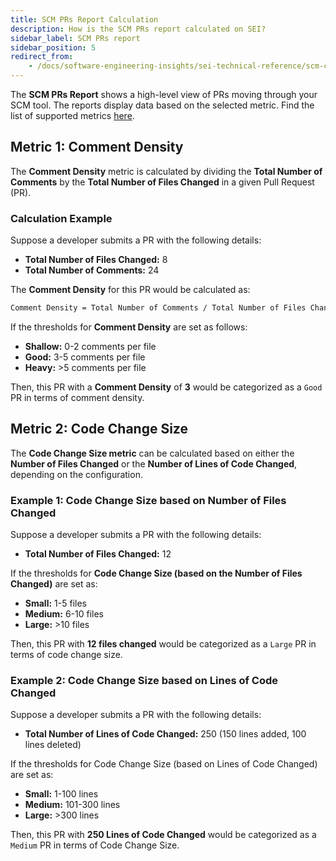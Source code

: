 ```yaml
---
title: SCM PRs Report Calculation
description: How is the SCM PRs report calculated on SEI?
sidebar_label: SCM PRs report
sidebar_position: 5
redirect_from:
    - /docs/software-engineering-insights/sei-technical-reference/scm-calculation/scm-reports-calculation/scm-prs-report
---
```


The **SCM PRs Report** shows a high-level view of PRs moving through your SCM tool. The reports display data based on the selected metric. Find the list of supported metrics [here](/docs/software-engineering-insights/analytics-and-reporting/productivity/developer-insights#scm-prs-report).

## Metric 1: Comment Density

The **Comment Density** metric is calculated by dividing the **Total Number of Comments** by the **Total Number of Files Changed** in a given Pull Request (PR).

### Calculation Example

Suppose a developer submits a PR with the following details:

* **Total Number of Files Changed:** 8
* **Total Number of Comments:** 24

The **Comment Density** for this PR would be calculated as:

```bash
Comment Density = Total Number of Comments / Total Number of Files Changed = 24 / 8 = 3
```

If the thresholds for **Comment Density** are set as follows:

* **Shallow:** 0-2 comments per file
* **Good:** 3-5 comments per file
* **Heavy:** >5 comments per file

Then, this PR with a **Comment Density** of **3** would be categorized as a `Good` PR in terms of comment density.

## Metric 2: Code Change Size

The **Code Change Size metric** can be calculated based on either the **Number of Files Changed** or the **Number of Lines of Code Changed**, depending on the configuration.

### Example 1: Code Change Size based on Number of Files Changed

Suppose a developer submits a PR with the following details:

* **Total Number of Files Changed:** 12

If the thresholds for **Code Change Size (based on the Number of Files Changed)** are set as:

* **Small:** 1-5 files
* **Medium:** 6-10 files
* **Large:** >10 files

Then, this PR with **12 files changed** would be categorized as a `Large` PR in terms of code change size.

### Example 2: Code Change Size based on Lines of Code Changed

Suppose a developer submits a PR with the following details:

* **Total Number of Lines of Code Changed:** 250 (150 lines added, 100 lines deleted)

If the thresholds for Code Change Size (based on Lines of Code Changed) are set as:

* **Small:** 1-100 lines
* **Medium:** 101-300 lines
* **Large:** >300 lines

Then, this PR with **250 Lines of Code Changed** would be categorized as a `Medium` PR in terms of Code Change Size.